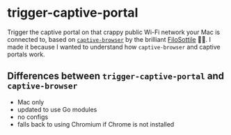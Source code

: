 # trigger-captive-portal

Trigger the captive portal on that crappy public Wi-Fi network your Mac is
connected to, based on [`captive-browser`](https://github.com/FiloSottile/captive-browser)
by the brilliant [FiloSottile](https://words.filippo.io/captive-browser/) 🙇‍♂️. I
made it because I wanted to understand how `captive-browser` and captive portals
work.

## Differences between `trigger-captive-portal` and `captive-browser`

* Mac only
* updated to use Go modules
* no configs
* falls back to using Chromium if Chrome is not installed
